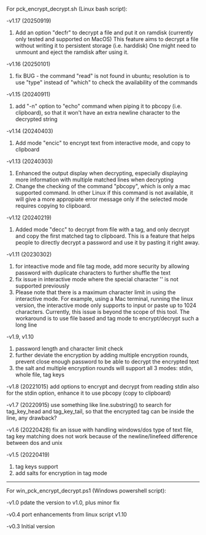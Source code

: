 For pck_encrypt_decrypt.sh (Linux bash script):

-v1.17 (20250919)
1) Add an option "decfr" to decrypt a file and put it on ramdisk (currently only tested and supported on MacOS)
This feature aims to decrypt a file without writing it to persistent storage (i.e. harddisk)
One might need to unmount and eject the ramdisk after using it.

-v1.16 (20250101)
1) fix BUG - the command "read" is not found in ubuntu; resolution is to use "type" instead of "which" to check the availability of the commands

-v1.15 (20240911)
1) add "-n" option to "echo" command when piping it to pbcopy (i.e. clipboard), so that it won't have an extra newline character to the decrypted string

-v1.14 (20240403)
1) Add mode "encic" to encrypt text from interactive mode, and copy to clipboard

-v1.13 (20240303)
1) Enhanced the output display when decrypting, especially displaying more information with multiple matched lines when decrypting
2) Change the checking of the command "pbcopy", which is only a mac supported command. In other Linux if this command is not available, it will give a more appropiate error message only if the selected mode requires copying to clipboard.

-v1.12 (20240219)
1) Added mode "decc" to decrypt from file with a tag, and only decrypt and copy the first matched tag to clipboard.
 This is a feature that helps people to directly decrypt a password and use it by pasting it right away.
 
-v1.11 (20230302)
1) for inteactive mode and file tag mode, add more security by allowing password with duplicate characters to further shuffle the text
2) fix issue in interactive mode where the special character '\' is not supported previously
3) Please note that there is a maximum character limit in using the interactive mode.
 For example, using a Mac terminal, running the linux version, the interactive mode only supports to input or paste up to 1024 characters. Currently, this issue is beyond the scope of this tool.
 The workaround is to use file based and tag mode to encrypt/decrypt such a long line

-v1.9, v1.10
1) password length and character limit check
2) further deviate the encryption by adding multiple encryption rounds, prevent close enough password to be able to decrypt the encrypted text
3) the salt and multiple encryption rounds will support all 3 modes: stdin, whole file, tag keys

-v1.8  (20221015)
add options to encrypt and decrypt from reading stdin
also for the stdin option, enhance it to use pbcopy (copy to clipboard)

-v1.7 (20220915)
use something like line.substring() to search for tag_key_head and tag_key_tail, so that the encrypted tag can be inside the line, any drawback?

-v1.6 (20220428)
fix an issue with handling windows/dos type of text file, tag key matching does not work because of the
 newline/linefeed difference between dos and unix

-v1.5 (20220419)
1) tag keys support
2) add salts for encryption in tag mode


---------------------------------------
For win_pck_encrypt_decrypt.ps1 (Windows powershell script):

-v1.0
pdate the version to v1.0, plus minor fix

-v0.4
port enhancements from linux script v1.10

-v0.3
Initial version